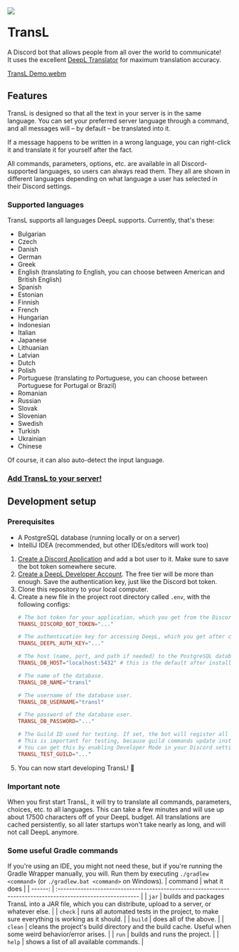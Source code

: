 <img src="https://cdn.discordapp.com/app-icons/1012790735151583302/434fa2f4e66cda479124b1e5ca890e6b.png?size=128" align="left">

# TransL
A Discord bot that allows people from all over the world to communicate!  
It uses the excellent [DeepL Translator](https://deepl.com) for maximum translation accuracy.

[TransL Demo.webm](https://user-images.githubusercontent.com/68816703/192163260-4e2ed324-2d6f-4e15-a0d1-8999fcd789f6.webm)

## Features

TransL is designed so that all the text in your server is in the same language.
You can set your preferred server language through a command, and all messages will – by default – be translated into it.

If a message happens to be written in a wrong language, you can right-click it and translate it for yourself after the fact.

All commands, parameters, options, etc. are available in all Discord-supported languages, so users can always read them.
They all are shown in different languages depending on what language a user has selected in their Discord settings.

### Supported languages
TransL supports all languages DeepL supports. Currently, that's these:
*   Bulgarian
*   Czech
*   Danish
*   German
*   Greek
*   English (translating *to* English, you can choose between American and Βritish English)
*   Spanish
*   Estonian
*   Finnish
*   French
*   Hungarian
*   Indonesian
*   Italian
*   Japanese
*   Lithuanian
*   Latvian
*   Dutch
*   Polish
*   Portuguese (translating *to* Portuguese, you can choose between Portuguese for Portugal or Brazil)
*   Romanian
*   Russian
*   Slovak
*   Slovenian
*   Swedish
*   Turkish
*   Ukrainian
*   Chinese

Of course, it can also auto-detect the input language.

### [**Add TransL to your server!**](https://discord.com/api/oauth2/authorize?client_id=1012790735151583302&permissions=0&scope=bot%20applications.commands)

## Development setup
### Prerequisites
*   A PostgreSQL database (running locally or on a server)
*   IntelliJ IDEA (recommended, but other IDEs/editors will work too)

1.  [Create a Discord Application](https://discord.com/developers/applications) and add a bot user to it.
    Make sure to save the bot token somewhere secure.
2.  [Create a DeepL Developer Account](https://www.deepl.com/pro#developer). The free tier will be more than enough.
    Save the authentication key, just like the Discord bot token.
3.  Clone this repository to your local computer.
4.  Create a new file in the project root directory called `.env`, with the following configs:
    ```conf
    # The bot token for your application, which you get from the Discord Developer Portal after creating a bot account.
    TRANSL_DISCORD_BOT_TOKEN="..."

    # The authentication key for accessing DeepL, which you get after creating a DeepL Developer Account.
    TRANSL_DEEPL_AUTH_KEY="..."

    # The host (name, port, and path if needed) to the PostgreSQL database cluster.
    TRANSL_DB_HOST="localhost:5432" # this is the default after installing PostgreSQL locally

    # The name of the database.
    TRANSL_DB_NAME="transl"

    # The username of the database user.
    TRANSL_DB_USERNAME="transl"

    # The password of the database user.
    TRANSL_DB_PASSWORD="..."

    # The Guild ID used for testing. If set, the bot will register all commands only to this guild, instead of globally.
    # This is important for testing, because guild commands update instantly, as opposed to global commands, which take up to 1 hour.
    # You can get this by enabling Developer Mode in your Discord settings (under Advanced) and then right-clicking a guild.
    TRANSL_TEST_GUILD="..."
    ```
5.  You can now start developing TransL! 🎉

### Important note
When you first start TransL, it will try to translate all commands, parameters, choices, etc. to all languages.
This can take a few minutes and will use up about 17500 characters off of your DeepL budget.
All translations are cached persistently, so all later startups won't take nearly as long, and will not call DeepL anymore.

### Some useful Gradle commands
If you're using an IDE, you might not need these, but if you're running the Gradle Wrapper manually, you will.
Run them by executing `./gradlew <command>` (or `./gradlew.bat <command>` on Windows).
| command | what it does                                                                                                |
| ------: | :---------------------------------------------------------------------------------------------------------- |
|  `jar`  | builds and packages TransL into a JAR file, which you can distribute, upload to a server, or whatever else. |
| `check` | runs all automated tests in the project, to make sure everything is working as it should.                   |
| `build` | does all of the above.                                                                                      |
| `clean` | cleans the project's build directory and the build cache. Useful when some weird behavior/error arises.     |
|  `run`  | builds and runs the project.                                                                                |
|  `help` | shows a list of all available commands.                                                                     |
